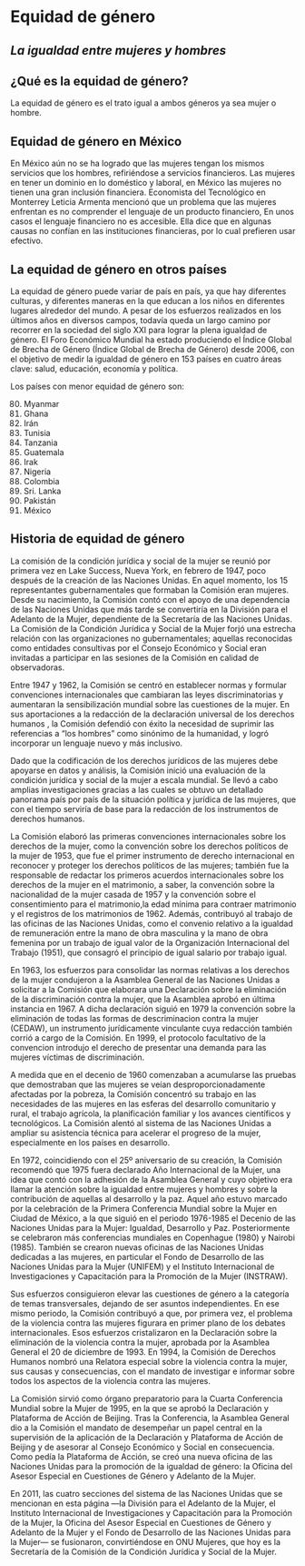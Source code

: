 # Equidad de género
## _La igualdad entre mujeres y hombres_




## ¿Qué es la equidad de género?
La equidad de género es el trato igual a ambos géneros ya sea mujer o hombre. 




## Equidad de género en México
En México aún no se ha logrado que las mujeres tengan los mismos servicios que los hombres, refiriéndose a servicios financieros. Las mujeres en tener un dominio en lo doméstico y laboral, en México las mujeres no tienen una gran inclusión financiera. Economista del Tecnológico en Monterrey Leticia Armenta mencionó que un problema que las mujeres enfrentan es no comprender el lenguaje de un producto financiero,  En unos casos el lenguaje financiero no es accesible. Ella dice que en algunas causas no confían en las instituciones financieras, por lo cual prefieren usar efectivo.



## La equidad de género en otros países


La equidad de género puede variar de país en país, ya que hay diferentes culturas, y diferentes maneras en la que educan a los niños en diferentes lugares alrededor del mundo. A pesar de los esfuerzos realizados en los últimos años en diversos campos, todavía queda un largo camino por recorrer en la sociedad del siglo XXI para lograr la plena igualdad de género. El Foro Económico Mundial ha estado produciendo el Índice Global de Brecha de Género (Índice Global de Brecha de Género) desde 2006, con el objetivo de medir la igualdad de género en 153 países en cuatro áreas clave: salud, educación, economía y política.

 Los países con menor  equidad de género son:

80. Myanmar
79. Ghana
78. Irán
77. Tunisia
76. Tanzania
75. Guatemala
74. Irak
73. Nigeria
72. Colombia
71. Sri. Lanka
70. Pakistán
60. México

## Historia de equidad de género

La comisión de la condición jurídica y social de la mujer  se reunió por primera vez en Lake Success, Nueva York, en febrero de 1947, poco después de la creación de las Naciones Unidas. En aquel momento, los 15 representantes gubernamentales que formaban la Comisión eran mujeres. Desde su nacimiento, la Comisión contó con el apoyo de una dependencia de las Naciones Unidas que más tarde se convertiría en la División para el Adelanto de la Mujer, dependiente de la Secretaría de las Naciones Unidas. La Comisión de la Condición Jurídica y Social de la Mujer forjó una estrecha relación con las organizaciones no gubernamentales; aquellas reconocidas como entidades consultivas por el Consejo Económico y Social eran invitadas a participar en las sesiones de la Comisión en calidad de observadoras.

Entre 1947 y 1962, la Comisión se centró en establecer normas y formular convenciones internacionales que cambiaran las leyes discriminatorias y aumentaran la sensibilización mundial sobre las cuestiones de la mujer. En sus aportaciones a la redacción de la declaración universal de los derechos humanos , la Comisión defendió con éxito la necesidad de suprimir las referencias a “los hombres” como sinónimo de la humanidad, y logró incorporar un lenguaje nuevo y más inclusivo.

Dado que la codificación de los derechos jurídicos de las mujeres debe apoyarse en datos y análisis, la Comisión inició una evaluación de la condición jurídica y social de la mujer a escala mundial. Se llevó a cabo amplias investigaciones gracias a las cuales se obtuvo un detallado panorama país por país de la situación política y jurídica de las mujeres, que con el tiempo serviría de base para la redacción de los instrumentos de derechos humanos.

La Comisión elaboró las primeras convenciones internacionales sobre los derechos de la mujer, como la convención sobre los derechos políticos de la mujer  de 1953, que fue el primer instrumento de derecho internacional en reconocer y proteger los derechos políticos de las mujeres; también fue la responsable de redactar los primeros acuerdos internacionales sobre los derechos de la mujer en el matrimonio, a saber, la convención sobre la nacionalidad de la mujer casada de 1957 y la convención sobre el consentimiento para el matrimonio,la edad mínima para  contraer matrimonio y el registros de los matrimonios de 1962. Además, contribuyó al trabajo de las oficinas de las Naciones Unidas, como el convenio relativo a la igualdad de remuneración entre la mano de obra masculina y la mano de obra femenina por un trabajo de igual valor  de la Organización Internacional del Trabajo (1951), que consagró el principio de igual salario por trabajo igual.

En 1963, los esfuerzos para consolidar las normas relativas a los derechos de la mujer condujeron a la Asamblea General de las Naciones Unidas a solicitar a la Comisión que elaborara una Declaración sobre la eliminación de la discriminación contra la mujer, que la Asamblea aprobó en última instancia en 1967. A dicha declaración siguió en 1979 la convención sobre la eliminación de todas las formas de descriminacion contra la mujer (CEDAW), un instrumento jurídicamente vinculante cuya redacción también corrió a cargo de la Comisión. En 1999, el protocolo facultativo de la convencion introdujo el derecho de presentar una demanda para las mujeres víctimas de discriminación.

A medida que en el decenio de 1960 comenzaban a acumularse las pruebas que demostraban que las mujeres se veían desproporcionadamente afectadas por la pobreza, la Comisión concentró su trabajo en las necesidades de las mujeres en las esferas del desarrollo comunitario y rural, el trabajo agrícola, la planificación familiar y los avances científicos y tecnológicos. La Comisión alentó al sistema de las Naciones Unidas a ampliar su asistencia técnica para acelerar el progreso de la mujer, especialmente en los países en desarrollo.

En 1972, coincidiendo con el 25º aniversario de su creación, la Comisión recomendó que 1975 fuera declarado Año Internacional de la Mujer, una idea que contó con la adhesión de la Asamblea General y cuyo objetivo era llamar la atención sobre la igualdad entre mujeres y hombres y sobre la contribución de aquellas al desarrollo y la paz. Aquel año estuvo marcado por la celebración de la Primera Conferencia Mundial sobre la Mujer en Ciudad de México, a la que siguió en el periodo 1976-1985 el Decenio de las Naciones Unidas para la Mujer: Igualdad, Desarrollo y Paz. Posteriormente se celebraron más conferencias mundiales en Copenhague (1980) y Nairobi (1985). También se crearon nuevas oficinas de las Naciones Unidas dedicadas a las mujeres, en particular el Fondo de Desarrollo de las Naciones Unidas para la Mujer (UNIFEM) y el Instituto Internacional de Investigaciones y Capacitación para la Promoción de la Mujer (INSTRAW).

Sus esfuerzos consiguieron elevar las cuestiones de género a la categoría de temas transversales, dejando de ser asuntos independientes. En ese mismo periodo, la Comisión contribuyó a que, por primera vez, el problema de la violencia contra las mujeres figurara en primer plano de los debates internacionales. Esos esfuerzos cristalizaron en la Declaración sobre la eliminación de la violencia contra la mujer, aprobada por la Asamblea General el 20 de diciembre de 1993. En 1994, la Comisión de Derechos Humanos nombró una Relatora especial sobre la violencia contra la mujer, sus causas y consecuencias, con el mandato de investigar e informar sobre todos los aspectos de la violencia contra las mujeres.

La Comisión sirvió como órgano preparatorio para la Cuarta Conferencia Mundial sobre la Mujer de 1995, en la que se aprobó la Declaración y Plataforma de Acción de Beijing. Tras la Conferencia, la Asamblea General dio a la Comisión el mandato de desempeñar un papel central en la supervisión de la aplicación de la Declaración y Plataforma de Acción de Beijing y de asesorar al Consejo Económico y Social en consecuencia. Como pedía la Plataforma de Acción, se creó una nueva oficina de las Naciones Unidas para la promoción de la igualdad de género: la Oficina del Asesor Especial en Cuestiones de Género y Adelanto de la Mujer.

En 2011, las cuatro secciones del sistema de las Naciones Unidas que se mencionan en esta página —la División para el Adelanto de la Mujer, el Instituto Internacional de Investigaciones y Capacitación para la Promoción de la Mujer, la Oficina del Asesor Especial en Cuestiones de Género y Adelanto de la Mujer y el Fondo de Desarrollo de las Naciones Unidas para la Mujer— se fusionaron, convirtiéndose en ONU Mujeres, que hoy es la Secretaría de la Comisión de la Condición Jurídica y Social de la Mujer.







